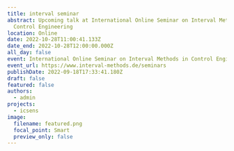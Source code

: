 ```yaml
---
title: interval seminar
abstract: Upcoming talk at International Online Seminar on Interval Methods in
  Control Engineering
location: Online
date: 2022-10-28T11:00:41.133Z
date_end: 2022-10-28T12:00:00.000Z
all_day: false
event: International Online Seminar on Interval Methods in Control Engineering
event_url: https://www.interval-methods.de/seminars
publishDate: 2022-09-18T17:33:41.180Z
draft: false
featured: false
authors:
  - admin
projects:
  - icsens
image:
  filename: featured.png
  focal_point: Smart
  preview_only: false
---
```

